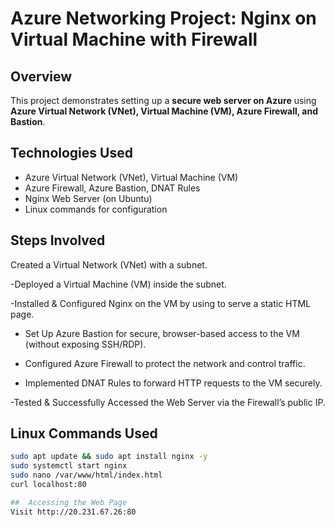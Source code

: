 # Azure Networking Project: Nginx on Virtual Machine with Firewall

##  Overview
This project demonstrates setting up a **secure web server on Azure** using **Azure Virtual Network (VNet), Virtual Machine (VM), Azure Firewall, and Bastion**.

##  Technologies Used
- Azure Virtual Network (VNet), Virtual Machine (VM)
- Azure Firewall, Azure Bastion, DNAT Rules
- Nginx Web Server (on Ubuntu)
- Linux commands for configuration

##  Steps Involved
Created a Virtual Network (VNet) with a subnet.

-Deployed a Virtual Machine (VM) inside the subnet.

-Installed & Configured Nginx on the VM by using to serve a static HTML page.

- Set Up Azure Bastion for secure, browser-based access to the VM (without exposing SSH/RDP).

- Configured Azure Firewall to protect the network and control traffic.

- Implemented DNAT Rules to forward HTTP requests to the VM securely.

-Tested & Successfully Accessed the Web Server via the Firewall’s public IP.

##  Linux Commands Used
```bash
sudo apt update && sudo apt install nginx -y
sudo systemctl start nginx
sudo nano /var/www/html/index.html
curl localhost:80

##  Accessing the Web Page
Visit http://20.231.67.26:80
